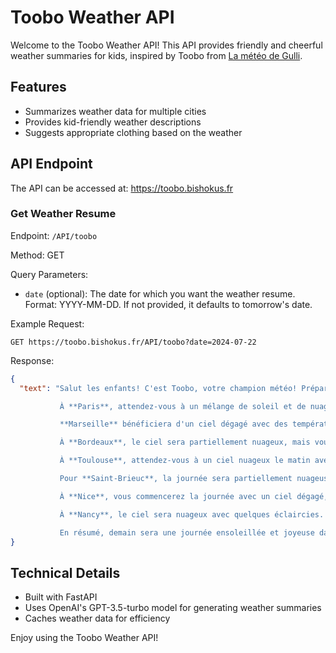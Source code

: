 # Toobo Weather API

Welcome to the Toobo Weather API! This API provides friendly and cheerful weather summaries for kids, inspired by Toobo from [La météo de Gulli](https://fr.wikipedia.org/wiki/La_M%C3%A9t%C3%A9o_de_Gulli).

## Features

- Summarizes weather data for multiple cities
- Provides kid-friendly weather descriptions
- Suggests appropriate clothing based on the weather

## API Endpoint

The API can be accessed at: https://toobo.bishokus.fr

### Get Weather Resume

Endpoint: `/API/toobo`

Method: GET

Query Parameters:
- `date` (optional): The date for which you want the weather resume. Format: YYYY-MM-DD. If not provided, it defaults to tomorrow's date.

Example Request:
```
GET https://toobo.bishokus.fr/API/toobo?date=2024-07-22
```


Response:

```json
{
  "text": "Salut les enfants! C'est Toobo, votre champion météo! Préparez-vous pour une journée ensoleillée et joyeuse demain!

           À **Paris**, attendez-vous à un mélange de soleil et de nuages avec des températures agréables autour de 24°C. Parfait pour une journée chaude et agréable!

           **Marseille** bénéficiera d'un ciel dégagé avec des températures avoisinant les 29°C. Le vent sera léger, principalement du nord-ouest.

           À **Bordeaux**, le ciel sera partiellement nuageux, mais vous aurez des éclaircies. Prévoyez des températures autour de 26°C avec un léger vent d'ouest-nord-ouest.

           À **Toulouse**, attendez-vous à un ciel nuageux le matin avec des éclaircies l'après-midi. Les températures seront douces autour de 25°C.

           Pour **Saint-Brieuc**, la journée sera partiellement nuageuse, mais ne vous inquiétez pas, c'est toujours agréable. Prévoyez des températures douces autour de 21°C.

           À **Nice**, vous commencerez la journée avec un ciel dégagé, mais il pourrait y avoir quelques nuages plus tard. Les températures atteindront environ 30°C, parfait pour une journée sur la Côte d'Azur.

           À **Nancy**, le ciel sera nuageux avec quelques éclaircies. Les températures seront agréables autour de 22°C.

           En résumé, demain sera une journée ensoleillée et joyeuse dans la plupart des villes, avec des températures agréables! Assurez-vous d'apporter vos lunettes de soleil et de profiter de cette belle journée! 🌞🌸"
}
```


## Technical Details

- Built with FastAPI
- Uses OpenAI's GPT-3.5-turbo model for generating weather summaries
- Caches weather data for efficiency

Enjoy using the Toobo Weather API!
